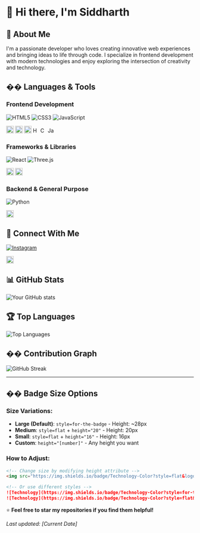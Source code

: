 # 👋 Hi there, I'm Siddharth 

## 🚀 About Me

I'm a passionate developer who loves creating innovative web experiences and bringing ideas to life through code. I specialize in frontend development with modern technologies and enjoy exploring the intersection of creativity and technology.

## ��️ Languages & Tools

### Frontend Development
<!-- Large badges (default size) -->
![HTML5](https://img.shields.io/badge/HTML5-E34F26?style=for-the-badge&logo=html5&logoColor=white)
![CSS3](https://img.shields.io/badge/CSS3-1572B6?style=for-the-badge&logo=css3&logoColor=white)
![JavaScript](https://img.shields.io/badge/JavaScript-F7DF1E?style=for-the-badge&logo=javascript&logoColor=black)

<!-- Medium badges -->
<img src="https://img.shields.io/badge/HTML5-E34F26?style=flat&logo=html5&logoColor=white" alt="HTML5" height="20"/>
<img src="https://img.shields.io/badge/CSS3-1572B6?style=flat&logo=css3&logoColor=white" alt="CSS3" height="20"/>
<img src="https://img.shields.io/badge/JavaScript-F7DF1E?style=flat&logo=javascript&logoColor=black" alt="JavaScript" height="20"/>

<!-- Small badges -->
<img src="https://img.shields.io/badge/HTML5-E34F26?style=flat&logo=html5&logoColor=white" alt="HTML5" height="16"/>
<img src="https://img.shields.io/badge/CSS3-1572B6?style=flat&logo=css3&logoColor=white" alt="CSS3" height="16"/>
<img src="https://img.shields.io/badge/JavaScript-F7DF1E?style=flat&logo=javascript&logoColor=black" alt="JavaScript" height="16"/>

### Frameworks & Libraries
<!-- Large badges -->
![React](https://img.shields.io/badge/React-20232A?style=for-the-badge&logo=react&logoColor=61DAFB)
![Three.js](https://img.shields.io/badge/Three.js-000000?style=for-the-badge&logo=three.js&logoColor=white)

<!-- Medium badges -->
<img src="https://img.shields.io/badge/React-20232A?style=flat&logo=react&logoColor=61DAFB" alt="React" height="20"/>
<img src="https://img.shields.io/badge/Three.js-000000?style=flat&logo=three.js&logoColor=white" alt="Three.js" height="20"/>

### Backend & General Purpose
<!-- Large badges -->
![Python](https://img.shields.io/badge/Python-3776AB?style=for-the-badge&logo=python&logoColor=white)

<!-- Medium badges -->
<img src="https://img.shields.io/badge/Python-3776AB?style=flat&logo=python&logoColor=white" alt="Python" height="20"/>

## 📱 Connect With Me

<!-- Large Instagram badge -->
[![Instagram](https://img.shields.io/badge/Instagram-E4405F?style=for-the-badge&logo=instagram&logoColor=white)](https://instagram.com/your_instagram_handle)

<!-- Medium Instagram badge -->
<a href="https://instagram.com/your_instagram_handle">
  <img src="https://img.shields.io/badge/Instagram-E4405F?style=flat&logo=instagram&logoColor=white" alt="Instagram" height="20"/>
</a>

## 📊 GitHub Stats

![Your GitHub stats](https://github-readme-stats.vercel.app/api?username=your_github_username&show_icons=true&theme=radical)

## 🏆 Top Languages

![Top Languages](https://github-readme-stats.vercel.app/api/top-langs/?username=your_github_username&layout=compact&theme=radical)

## �� Contribution Graph

![GitHub Streak](https://github-readme-streak-stats.herokuapp.com/?user=your_github_username&theme=radical)

---

## �� Badge Size Options

### Size Variations:
- **Large (Default)**: `style=for-the-badge` - Height: ~28px
- **Medium**: `style=flat` + `height="20"` - Height: 20px  
- **Small**: `style=flat` + `height="16"` - Height: 16px
- **Custom**: `height="[number]"` - Any height you want

### How to Adjust:
```markdown
<!-- Change size by modifying height attribute -->
<img src="https://img.shields.io/badge/Technology-Color?style=flat&logo=logo" alt="Technology" height="25"/>

<!-- Or use different styles -->
![Technology](https://img.shields.io/badge/Technology-Color?style=for-the-badge&logo=logo) <!-- Large -->
![Technology](https://img.shields.io/badge/Technology-Color?style=flat&logo=logo) <!-- Medium -->
```

⭐ **Feel free to star my repositories if you find them helpful!**

*Last updated: [Current Date]*
